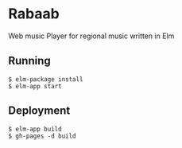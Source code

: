 # Rabaab

Web music Player for regional music written in Elm

## Running

```
$ elm-package install
$ elm-app start
```

## Deployment

```
$ elm-app build
$ gh-pages -d build
```
